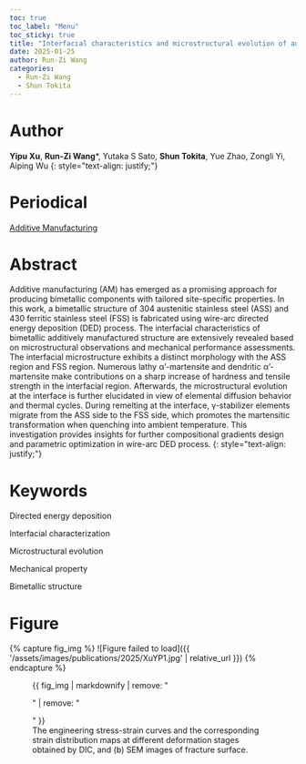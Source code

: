 ```yaml
---
toc: true
toc_label: "Menu"
toc_sticky: true
title: "Interfacial characteristics and microstructural evolution of austenitic to ferritic stainless steels bimetallic structure fabricated by wire-arc directed energy deposition"
date: 2025-01-25
author: Run-Zi Wang
categories:
  - Run-Zi Wang
  - Shun Tokita
---
```

# Author
**Yipu Xu**, **Run-Zi Wang***, Yutaka S Sato, **Shun Tokita**, Yue Zhao, Zongli Yi, Aiping Wu
{: style="text-align: justify;"}

# Periodical
[Additive Manufacturing](https://doi.org/10.1016/j.addma.2024.104629)

# Abstract
Additive manufacturing (AM) has emerged as a promising approach for producing bimetallic components with tailored site-specific properties. In this work, a bimetallic structure of 304 austenitic stainless steel (ASS) and 430 ferritic stainless steel (FSS) is fabricated using wire-arc directed energy deposition (DED) process. The interfacial characteristics of bimetallic additively manufactured structure are extensively revealed based on microstructural observations and mechanical performance assessments. The interfacial microstructure exhibits a distinct morphology with the ASS region and FSS region. Numerous lathy α’-martensite and dendritic α’-martensite make contributions on a sharp increase of hardness and tensile strength in the interfacial region. Afterwards, the microstructural evolution at the interface is further elucidated in view of elemental diffusion behavior and thermal cycles. During remelting at the interface, γ-stabilizer elements migrate from the ASS side to the FSS side, which promotes the martensitic transformation when quenching into ambient temperature. This investigation provides insights for further compositional gradients design and parametric optimization in wire-arc DED process.
{: style="text-align: justify;"}

# Keywords
Directed energy deposition

Interfacial characterization

Microstructural evolution

Mechanical property

Bimetallic structure

# Figure
{% capture fig_img %}
![Figure failed to load]({{ '/assets/images/publications/2025/XuYP1.jpg' | relative_url }})
{% endcapture %}

<figure>
  {{ fig_img | markdownify | remove: "<p>" | remove: "</p>" }}
  <figcaption>The engineering stress-strain curves and the corresponding strain distribution maps at different deformation stages obtained by DIC, and (b) SEM images of fracture surface.</figcaption>
</figure>